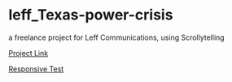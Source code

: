 # leff_Texas-power-crisis
 a freelance project for Leff Communications, using Scrollytelling
 
 [Project Link](https://yuanfang313.github.io/leff_Texas-power-crisis/03_fullpage_scrollama/)
 
 [Responsive Test](https://yuanfang313.github.io/leff_Texas-power-crisis/04_responsive/)

